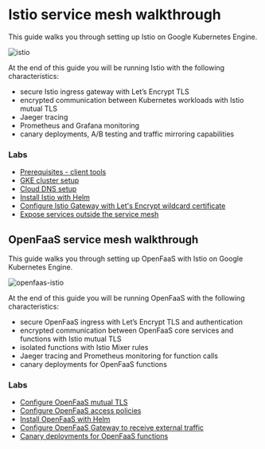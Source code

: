 # Istio service mesh walkthrough 

This guide walks you through setting up Istio on Google Kubernetes Engine.

![istio](https://github.com/stefanprodan/istio-gke/blob/master/docs/screens/istio-gcp-overview.png)

At the end of this guide you will be running Istio with the following characteristics:

* secure Istio ingress gateway with Let’s Encrypt TLS
* encrypted communication between Kubernetes workloads with Istio mutual TLS
* Jaeger tracing 
* Prometheus and Grafana monitoring
* canary deployments, A/B testing and traffic mirroring capabilities

### Labs

* [Prerequisites - client tools](/docs/istio/01-prerequisites.md)
* [GKE cluster setup](/docs/istio/02-gke-setup.md)
* [Cloud DNS setup](/docs/istio/03-clouddns-setup.md)
* [Install Istio with Helm](/docs/istio/04-istio-setup.md)
* [Configure Istio Gateway with Let's Encrypt wildcard certificate](/docs/istio/05-letsencrypt-setup.md)
* [Expose services outside the service mesh](/docs/istio/06-grafana-config.md)

## OpenFaaS service mesh walkthrough

This guide walks you through setting up OpenFaaS with Istio on Google Kubernetes Engine.

![openfaas-istio](https://github.com/stefanprodan/istio-gke/blob/master/docs/screens/openfaas-istio-diagram.png)

At the end of this guide you will be running OpenFaaS with the following characteristics:

* secure OpenFaaS ingress with Let’s Encrypt TLS and authentication
* encrypted communication between OpenFaaS core services and functions with Istio mutual TLS
* isolated functions with Istio Mixer rules
* Jaeger tracing and Prometheus monitoring for function calls
* canary deployments for OpenFaaS functions 

### Labs

* [Configure OpenFaaS mutual TLS](/docs/openfaas/01-mtls-config.md)
* [Configure OpenFaaS access policies](/docs/openfaas/02-mixer-rules.md)
* [Install OpenFaaS with Helm](/docs/openfaas/03-openfaas-setup.md)
* [Configure OpenFaaS Gateway to receive external traffic](/docs/openfaas/04-gateway-config.md)
* [Canary deployments for OpenFaaS functions](/docs/openfaas/05-canary.md)
